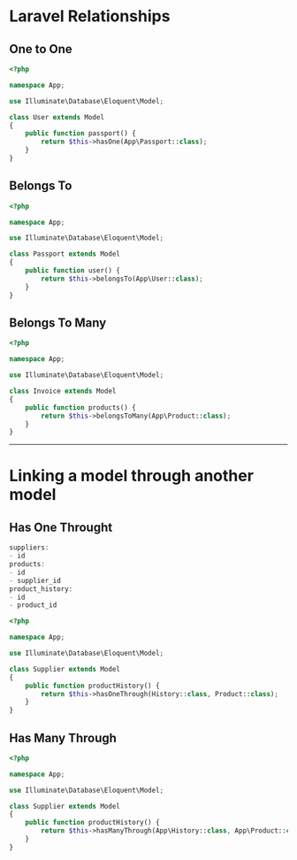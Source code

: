 # Laravel Relationships

## One to One

```php
<?php

namespace App;

use Illuminate\Database\Eloquent\Model;

class User extends Model
{
    public function passport() {
        return $this->hasOne(App\Passport::class);
    }
}
```

## Belongs To

```php
<?php

namespace App;

use Illuminate\Database\Eloquent\Model;

class Passport extends Model
{
    public function user() {
        return $this->belongsTo(App\User::class);
    }
}
```

## Belongs To Many

```php
<?php

namespace App;

use Illuminate\Database\Eloquent\Model;

class Invoice extends Model
{
    public function products() {
        return $this->belongsToMany(App\Product::class);
    }
}
```

---

# Linking a model through another model

## Has One Throught

```php
suppliers:
- id
products:
- id
- supplier_id
product_history:
- id
- product_id
```

```php
<?php

namespace App;

use Illuminate\Database\Eloquent\Model;

class Supplier extends Model
{
    public function productHistory() {
        return $this->hasOneThrough(History::class, Product::class);
    }
}
```

## Has Many Through

```php
<?php

namespace App;

use Illuminate\Database\Eloquent\Model;

class Supplier extends Model
{
    public function productHistory() {
        return $this->hasManyThrough(App\History::class, App\Product::class);
    }
}
```